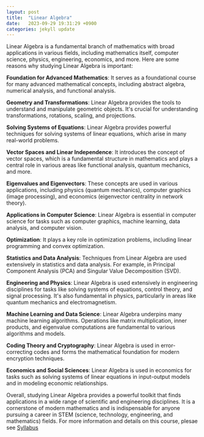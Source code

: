 ```yaml
---
layout: post
title:  "Linear Algebra"
date:   2023-09-29 19:31:29 +0900
categories: jekyll update
---
```


Linear Algebra is a fundamental branch of mathematics with broad applications in various fields, including mathematics itself, computer science, physics, engineering, economics, and more. Here are some reasons why studying Linear Algebra is important:

**Foundation for Advanced Mathematics**: It serves as a foundational course for many advanced mathematical concepts, including abstract algebra, numerical analysis, and functional analysis.

**Geometry and Transformations**: Linear Algebra provides the tools to understand and manipulate geometric objects. It's crucial for understanding transformations, rotations, scaling, and projections.

**Solving Systems of Equations**: Linear Algebra provides powerful techniques for solving systems of linear equations, which arise in many real-world problems.

**Vector Spaces and Linear Independence**: It introduces the concept of vector spaces, which is a fundamental structure in mathematics and plays a central role in various areas like functional analysis, quantum mechanics, and more.

**Eigenvalues and Eigenvectors**: These concepts are used in various applications, including physics (quantum mechanics), computer graphics (image processing), and economics (eigenvector centrality in network theory).

**Applications in Computer Science**: Linear Algebra is essential in computer science for tasks such as computer graphics, machine learning, data analysis, and computer vision.

**Optimization**: It plays a key role in optimization problems, including linear programming and convex optimization.

**Statistics and Data Analysis**: Techniques from Linear Algebra are used extensively in statistics and data analysis. For example, in Principal Component Analysis (PCA) and Singular Value Decomposition (SVD).

**Engineering and Physics**: Linear Algebra is used extensively in engineering disciplines for tasks like solving systems of equations, control theory, and signal processing. It's also fundamental in physics, particularly in areas like quantum mechanics and electromagnetism.

**Machine Learning and Data Science**: Linear Algebra underpins many machine learning algorithms. Operations like matrix multiplication, inner products, and eigenvalue computations are fundamental to various algorithms and models.

**Coding Theory and Cryptography**: Linear Algebra is used in error-correcting codes and forms the mathematical foundation for modern encryption techniques.

**Economics and Social Sciences**: Linear Algebra is used in economics for tasks such as solving systems of linear equations in input-output models and in modeling economic relationships.

Overall, studying Linear Algebra provides a powerful toolkit that finds applications in a wide range of scientific and engineering disciplines. It is a cornerstone of modern mathematics and is indispensable for anyone pursuing a career in STEM (science, technology, engineering, and mathematics) fields. For more information and details on this course, plesae see [Syllabus](https://mathweb.ucsd.edu/~math18/)


